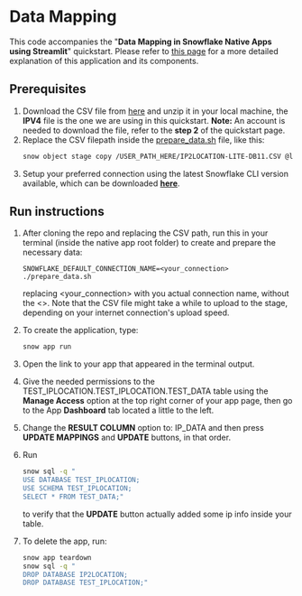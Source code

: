 # Data Mapping

This code accompanies the "**Data Mapping in Snowflake Native Apps using Streamlit**" quickstart. Please refer to [this page](https://quickstarts.snowflake.com/guide/data_mapping_in_native_apps/index.html?index=..%2F..index#0) for a more detailed explanation of this application and its components.

## Prerequisites

1. Download the CSV file from [here](https://lite.ip2location.com/database/db11-ip-country-region-city-latitude-longitude-zipcode-timezone?_fsi=cmNyOoGm&_fsi=cmNyOoGm) and unzip it in your local machine, the **IPV4** file is the one we are using in this quickstart. **Note:** An account is needed to download the file, refer to the **step 2** of the quickstart page.
2. Replace the CSV filepath inside the [prepare_data.sh](./prepare_data.sh) file, like this:  
    ```sh
    snow object stage copy /USER_PATH_HERE/IP2LOCATION-LITE-DB11.CSV @location_data_stage --database ip2location --schema ip2location
    ```
3. Setup your preferred connection using the latest Snowflake CLI version available, which can be downloaded **[here](https://docs.snowflake.com/en/developer-guide/snowflake-cli-v2/installation/installation)**.

## Run instructions 


1. After cloning the repo and replacing the CSV path, run this in your terminal (inside the native app root folder) to create and prepare the necessary data:

    `
    SNOWFLAKE_DEFAULT_CONNECTION_NAME=<your_connection> ./prepare_data.sh
    `

    replacing <your_connection> with you actual connection name, without the <>.
Note that the CSV file might take a while to upload to the stage, depending on your internet connection's upload speed.

2. To create the application, type:
    ```sh
    snow app run
    ```
3. Open the link to your app that appeared in the terminal output.
4. Give the needed permissions to the TEST_IPLOCATION.TEST_IPLOCATION.TEST_DATA table using the **Manage Access** option at the top right corner of your app page, then go to the App **Dashboard** tab located a little to the left.
5. Change the **RESULT COLUMN** option to: IP_DATA and then press **UPDATE MAPPINGS** and **UPDATE** buttons, in that order.
6. Run 
    ```sh
    snow sql -q "
    USE DATABASE TEST_IPLOCATION;
    USE SCHEMA TEST_IPLOCATION;
    SELECT * FROM TEST_DATA;"
    ```
    to verify that the **UPDATE** button actually added some ip info inside your table.
7. To delete the app, run: 
    ```sh
    snow app teardown
    snow sql -q "
    DROP DATABASE IP2LOCATION;
    DROP DATABASE TEST_IPLOCATION;"
    ```
